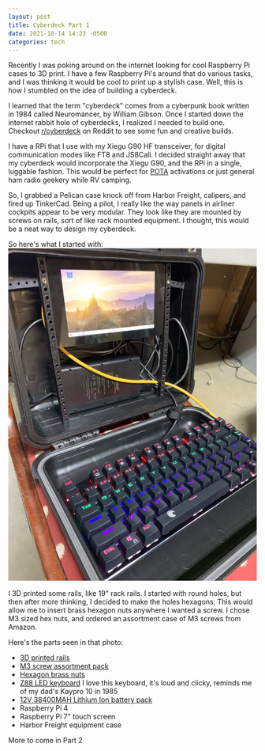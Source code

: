 ```yaml
---
layout: post
title: Cyberdeck Part 1
date: 2021-10-14 14:23 -0500
categories: tech
---
```

Recently I was poking around on the internet looking for cool Raspberry Pi
cases to 3D print. I have a few Raspberry Pi's around that do various tasks,
and I was thinking it would be cool to print up a stylish case. Well, this is
how I stumbled on the idea of building a cyberdeck.

I learned that the term "cyberdeck" comes from a cyberpunk book written in 1984
called Neuromancer, by William Gibson. Once I started down the internet rabbit
hole of cyberdecks, I realized I needed to build one. Checkout
[r/cyberdeck](https://www.reddit.com/r/cyberDeck/) on Reddit to see some fun
and creative builds.

I have a RPi that I use with my Xiegu G90 HF transceiver, for digital
communication modes like FT8 and JS8Call. I decided straight away that my
cyberdeck would incorporate the Xiegu G90, and the RPi in a single, luggable
fashion. This would be perfect for [POTA](https://parksontheair.com/) activations or just general ham radio
geekery while RV camping.

So, I grabbed a Pelican case knock off from Harbor Freight, calipers, and fired
up TinkerCad.  Being a pilot, I really like the way panels in airliner cockpits appear
to be very modular. They look like they are mounted by screws on rails, sort of
like rack mounted equipment. I thought, this would be a neat way to design my
cyberdeck.

So here's what I started with:
![image](/assets/images/image_6487327.JPG)

I 3D printed some rails, like 19" rack rails. I started with round holes, but
then after more thinking, I decided to make the holes hexagons. This would
allow me to insert brass hexagon nuts anywhere I wanted a screw. I chose M3
sized hex nuts, and ordered an assortment case of M3 screws from Amazon.

Here's the parts seen in that photo:
- [3D printed rails](https://www.tinkercad.com/things/lstazDYnaeh)
- [M3 screw assortment pack](https://www.amazon.com/gp/product/B08N5XDHMW/ref=ppx_yo_dt_b_asin_title_o04_s00?ie=UTF8&psc=1)
- [Hexagon brass
  nuts](https://www.amazon.com/gp/product/B00NQ87PVK/ref=ppx_yo_dt_b_asin_title_o04_s00?ie=UTF8&psc=1)
- [Z88 LED
  keyboard](https://www.amazon.com/gp/product/B01M3UQX1Y/ref=ppx_yo_dt_b_asin_title_o08_s00?ie=UTF8&psc=1)
  I love this keyboard, it's loud and clicky, reminds me of my dad's Kaypro 10
  in 1985
- [12V 38400MAH Lithium Ion battery
  pack](https://www.amazon.com/gp/product/B07H8F5HYJ/ref=ppx_yo_dt_b_asin_title_o03_s00?ie=UTF8&psc=1)
- Raspberry Pi 4
- Raspberry Pi 7" touch screen
- Harbor Freight equipment case

More to come in Part 2
